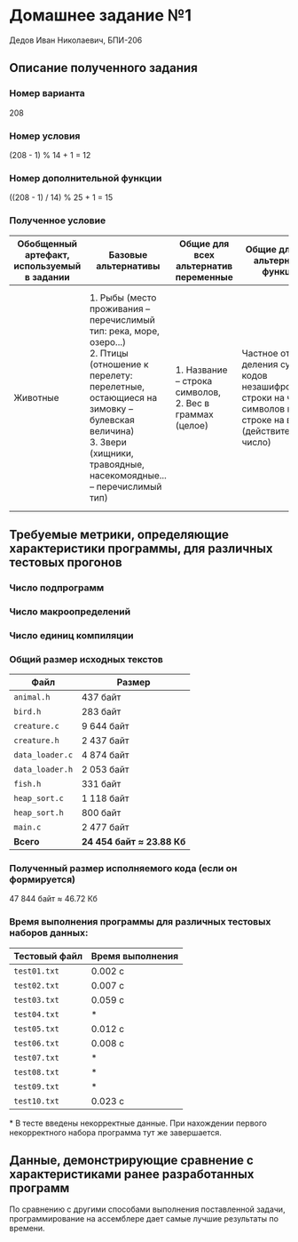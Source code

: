 # Домашнее задание №1
Дедов Иван Николаевич, БПИ-206


## Описание полученного задания

### Номер варианта
208

### Номер условия
(208 - 1) % 14 + 1 = 12

### Номер дополнительной функции
((208 - 1) / 14) % 25 + 1 = 15

### Полученное условие
| Обобщенный артефакт, используемый в задании | Базовые альтернативы | Общие для всех  альтернатив переменные | Общие для всех альтернатив функции | Обработка данных |
| - | - | - | - | - |
| Животные | 1. Рыбы (место проживания – перечислимый тип: река, море, озеро...) <br/> 2. Птицы (отношение к перелету: перелетные, остающиеся на зимовку – булевская величина) <br/> 3. Звери (хищники, травоядные, насекомоядные... – перечислимый тип) | 1. Название – строка символов, <br/> 2. Вес в граммах (целое) | Частное от деления суммы кодов незашифрованной строки на число символов в этой строке на вес (действительное число) | Упорядочить элементы контейнера по убыванию используя сортировку с помощью «дерева» (Heap Sort). В качестве ключей для сортировки и других действий используются результаты функции, общей для всех альтернатив. |


## Требуемые метрики, определяющие характеристики программы, для различных тестовых прогонов

### Число подпрограмм

### Число макроопределений

### Число единиц компиляции

### Общий размер исходных текстов
| Файл                | Размер                     |
| ------------------- | -------------------------- |
| ```animal.h```      | 437 байт                   |
| ```bird.h```        | 283 байт                   |
| ```creature.c```    | 9 644 байт                 |
| ```creature.h```    | 2 437 байт                 |
| ```data_loader.c``` | 4 874 байт                 |
| ```data_loader.h``` | 2 053 байт                 |
| ```fish.h```        | 331 байт                   |
| ```heap_sort.c```   | 1 118 байт                 |
| ```heap_sort.h```   | 800 байт                   |
| ```main.c```        | 2 477 байт                 |
| **Всего**           | **24 454 байт ≈ 23.88 Кб** |

### Полученный размер исполняемого кода (если он формируется)
47 844 байт ≈ 46.72 Кб

### Время выполнения программы для различных тестовых наборов данных:
| Тестовый файл    | Время выполнения |
| ---------------- | ---------------- |
| ```test01.txt``` | 0.002 с          |
| ```test02.txt``` | 0.007 с          |
| ```test03.txt``` | 0.059 с          |
| ```test04.txt``` | \*               |
| ```test05.txt``` | 0.012 с          |
| ```test06.txt``` | 0.008 с          |
| ```test07.txt``` | \*               |
| ```test08.txt``` | \*               |
| ```test09.txt``` | \*               |
| ```test10.txt``` | 0.023 с          |

\* В тесте введены некорректные данные. При нахождении первого некорректного набора программа тут же завершается.

## Данные, демонстрирующие сравнение с характеристиками ранее разработанных программ

По сравнению с другими способами выполнения поставленной задачи, программирование на ассемблере дает самые лучшие результаты по времени.
